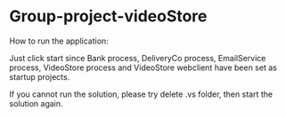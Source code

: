 # Group-project-videoStore

How to run the application:

Just click start since Bank process, DeliveryCo process, EmailService process, VideoStore process and VideoStore webclient have been set as startup projects.  

If you cannot run the solution, please try delete .vs folder, then start the solution again.
